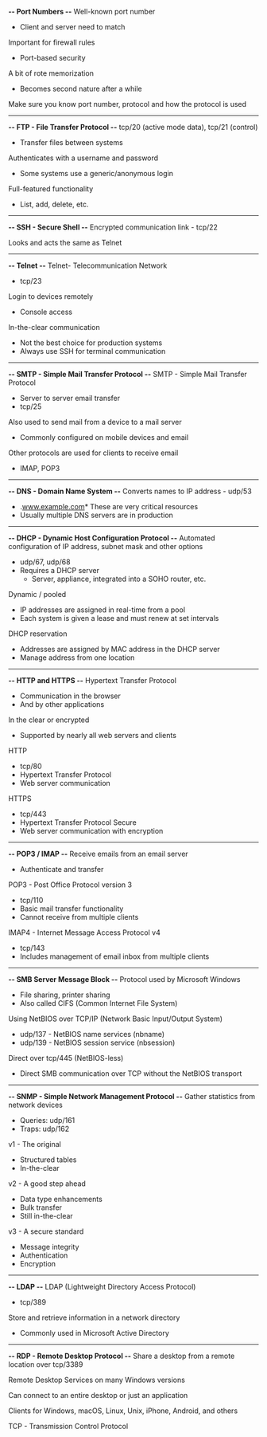 **-- Port Numbers --**
Well-known port number
- Client and server need to match

Important for firewall rules
- Port-based security

A bit of rote memorization
- Becomes second nature after a while

Make sure you know port number, protocol and how the protocol is used

---
**-- FTP - File Transfer Protocol --**
tcp/20 (active mode data), tcp/21 (control)
- Transfer files between systems

Authenticates with a username and password
- Some systems use a generic/anonymous login

Full-featured functionality
- List, add, delete, etc.
---
**-- SSH - Secure Shell --**
Encrypted communication link - tcp/22

Looks and acts the same as Telnet

---
**-- Telnet --**
Telnet- Telecommunication Network
- tcp/23

Login to devices remotely
- Console access

In-the-clear communication
- Not the best choice for production systems
- Always use SSH for terminal communication
---
**-- SMTP - Simple Mail Transfer Protocol --**
SMTP - Simple Mail Transfer Protocol
- Server to server email transfer
- tcp/25

Also used to send mail from a device to a mail server
- Commonly configured on mobile devices and email

Other protocols are used for clients to receive email
- IMAP, POP3
---
**-- DNS - Domain Name System --**
Converts names to IP address - udp/53
- .www.example.com*
These are very critical resources
- Usually multiple DNS servers are in production
---
**-- DHCP - Dynamic Host Configuration Protocol --**
Automated configuration of IP address, subnet mask and other options
- udp/67, udp/68
- Requires a DHCP server
	- Server, appliance, integrated into a SOHO router, etc.

Dynamic / pooled
- IP addresses are assigned in real-time from a pool
- Each system is given a lease and must renew at set intervals

DHCP reservation
- Addresses are assigned by MAC address in the DHCP server
- Manage address from one location
---
**-- HTTP and HTTPS --**
Hypertext Transfer Protocol
- Communication in the browser
- And by other applications

In the clear or encrypted
- Supported by nearly all web servers and clients

HTTP
- tcp/80
- Hypertext Transfer Protocol
- Web server communication

HTTPS
- tcp/443
- Hypertext Transfer Protocol Secure
- Web server communication with encryption
---
**-- POP3 / IMAP --**
Receive emails from an email server
- Authenticate and transfer

POP3 - Post Office Protocol version 3
- tcp/110
- Basic mail transfer functionality
- Cannot receive from multiple clients

IMAP4 - Internet Message Access Protocol v4
- tcp/143
- Includes management of email inbox from multiple clients
---
**-- SMB Server Message Block --**
Protocol used by Microsoft Windows
- File sharing, printer sharing
- Also called CIFS (Common Internet File System)

Using NetBIOS over TCP/IP (Network Basic Input/Output System)
- udp/137 - NetBIOS name services (nbname)
- udp/139 - NetBIOS session service (nbsession)

Direct over tcp/445 (NetBIOS-less)
- Direct SMB communication over TCP without the NetBIOS transport
---
**-- SNMP - Simple Network Management Protocol --**
Gather statistics from network devices
- Queries: udp/161
- Traps: udp/162

v1 - The original
- Structured tables
- In-the-clear

v2 - A good step ahead
- Data type enhancements
- Bulk transfer
- Still in-the-clear

v3 - A secure standard
- Message integrity
- Authentication
- Encryption
---
**-- LDAP --**
LDAP (Lightweight Directory Access Protocol)
- tcp/389

Store and retrieve information in a network directory
- Commonly used in Microsoft Active Directory
---
**-- RDP - Remote Desktop Protocol --**
Share a desktop from a remote location over tcp/3389

Remote Desktop Services on many Windows versions

Can connect to an entire desktop or just an application

Clients for Windows, macOS, Linux, Unix, iPhone, Android, and others

TCP - Transmission Control Protocol